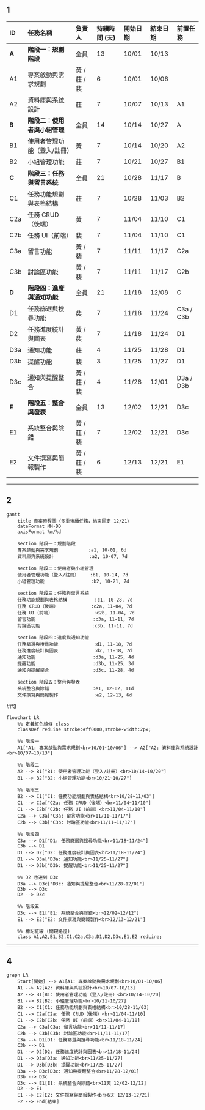## 1

| ID    | 任務名稱             | 負責人       | 持續時間 (天) | 開始日期  | 結束日期  | 前置任務      |
| :---- | :--------------- | :-------- | :------- | :---- | :---- | :-------- |
| **A** | **階段一：規劃階段**     | 全員        | 13       | 10/01 | 10/13 |           |
| A1    | 專案啟動與需求規劃        | 黃 / 莊 / 裴 | 6        | 10/01 | 10/06 |           |
| A2    | 資料庫與系統設計         | 莊         | 7        | 10/07 | 10/13 | A1        |
| **B** | **階段二：使用者與小組管理** | 全員        | 14       | 10/14 | 10/27 | A         |
| B1    | 使用者管理功能（登入/註冊）   | 黃         | 7        | 10/14 | 10/20 | A2        |
| B2    | 小組管理功能           | 莊         | 7        | 10/21 | 10/27 | B1        |
| **C** | **階段三：任務與留言系統**  | 全員        | 21       | 10/28 | 11/17 | B         |
| C1    | 任務功能規劃與表格結構       | 莊         | 7        | 10/28 | 11/03 | B2        |
| C2a   | 任務 CRUD（後端）      | 黃         | 7        | 11/04 | 11/10 | C1        |
| C2b   | 任務 UI（前端）        | 裴         | 7        | 11/04 | 11/10 | C1        |
| C3a   | 留言功能             | 黃 / 裴     | 7        | 11/11 | 11/17 | C2a       |
| C3b   | 討論區功能            | 黃 / 裴     | 7        | 11/11 | 11/17 | C2b       |
| **D** | **階段四：進度與通知功能**  | 全員        | 21       | 11/18 | 12/08 | C         |
| D1    | 任務篩選與搜尋功能        | 裴         | 7        | 11/18 | 11/24 | C3a / C3b |
| D2    | 任務進度統計與圖表        | 黃 / 裴     | 7        | 11/18 | 11/24 | D1        |
| D3a   | 通知功能             | 莊         | 4        | 11/25 | 11/28 | D1        |
| D3b   | 提醒功能             | 裴         | 3        | 11/25 | 11/27 | D1        |
| D3c   | 通知與提醒整合          | 黃 / 莊 / 裴 | 4        | 11/28 | 12/01 | D3a / D3b |
| **E** | **階段五：整合與發表**    | 全員        | 13       | 12/02 | 12/21 | D3c       |
| E1    | 系統整合與除錯          | 黃 / 莊 / 裴 | 7        | 12/02 | 12/21 | D3c       |
| E2    | 文件撰寫與簡報製作        | 黃 / 莊 / 裴 | 6        | 12/13 | 12/21 | E1        |


---
## 2
```mermaid
gantt
    title 專案時程圖（多重後續任務，結束固定 12/21）
    dateFormat MM-DD
    axisFormat %m/%d

    section 階段一：規劃階段
    專案啟動與需求規劃           :a1, 10-01, 6d
    資料庫與系統設計             :a2, 10-07, 7d

    section 階段二：使用者與小組管理
    使用者管理功能（登入/註冊）    :b1, 10-14, 7d
    小組管理功能                 :b2, 10-21, 7d

    section 階段三：任務與留言系統
    任務功能規劃與表格結構          :c1, 10-28, 7d
    任務 CRUD（後端）            :c2a, 11-04, 7d
    任務 UI（前端）               :c2b, 11-04, 7d
    留言功能                     :c3a, 11-11, 7d
    討論區功能                   :c3b, 11-11, 7d

    section 階段四：進度與通知功能
    任務篩選與搜尋功能             :d1, 11-18, 7d
    任務進度統計與圖表             :d2, 11-18, 7d
    通知功能                     :d3a, 11-25, 4d
    提醒功能                     :d3b, 11-25, 3d
    通知與提醒整合                :d3c, 11-28, 4d

    section 階段五：整合與發表
    系統整合與除錯                :e1, 12-02, 11d
    文件撰寫與簡報製作             :e2, 12-13, 6d

```

##3

```mermaid
flowchart LR
    %% 定義紅色線條 class
    classDef redLine stroke:#ff0000,stroke-width:2px;

    %% 階段一
    A1["A1: 專案啟動與需求規劃<br>10/01~10/06"] --> A2["A2: 資料庫與系統設計<br>10/07~10/13"]

    %% 階段二
    A2 --> B1["B1: 使用者管理功能（登入/註冊）<br>10/14~10/20"]
    B1 --> B2["B2: 小組管理功能<br>10/21~10/27"]

    %% 階段三
    B2 --> C1["C1: 任務功能規劃與表格結構<br>10/28~11/03"]
    C1 --> C2a["C2a: 任務 CRUD（後端）<br>11/04~11/10"]
    C1 --> C2b["C2b: 任務 UI（前端）<br>11/04~11/10"]
    C2a --> C3a["C3a: 留言功能<br>11/11~11/17"]
    C2b --> C3b["C3b: 討論區功能<br>11/11~11/17"]

    %% 階段四
    C3a --> D1["D1: 任務篩選與搜尋功能<br>11/18~11/24"]
    C3b --> D1
    D1 --> D2["D2: 任務進度統計與圖表<br>11/18~11/24"]
    D1 --> D3a["D3a: 通知功能<br>11/25~11/27"]
    D1 --> D3b["D3b: 提醒功能<br>11/25~11/27"]

    %% D2 也連到 D3c
    D3a --> D3c["D3c: 通知與提醒整合<br>11/28~12/01"]
    D3b --> D3c
    D2 --> D3c

    %% 階段五
    D3c --> E1["E1: 系統整合與除錯<br>12/02~12/12"]
    E1 --> E2["E2: 文件撰寫與簡報製作<br>12/13~12/21"]

    %% 標記紅線 (關鍵路徑)
    class A1,A2,B1,B2,C1,C2a,C3a,D1,D2,D3c,E1,E2 redLine;

```

---
## 4

```mermaid
graph LR
    Start[開始] --> A1[A1: 專案啟動與需求規劃<br>10/01-10/06]
    A1 --> A2[A2: 資料庫與系統設計<br>10/07-10/13]
    A2 --> B1[B1: 使用者管理功能（登入/註冊）<br>10/14-10/20]
    B1 --> B2[B2: 小組管理功能<br>10/21-10/27]
    B2 --> C1[C1: 任務功能規劃與表格結構<br>10/28-11/03]
    C1 --> C2a[C2a: 任務 CRUD（後端）<br>11/04-11/10]
    C1 --> C2b[C2b: 任務 UI（前端）<br>11/04-11/10]
    C2a --> C3a[C3a: 留言功能<br>11/11-11/17]
    C2b --> C3b[C3b: 討論區功能<br>11/11-11/17]
    C3a --> D1[D1: 任務篩選與搜尋功能<br>11/18-11/24]
    C3b --> D1
    D1 --> D2[D2: 任務進度統計與圖表<br>11/18-11/24]
    D1 --> D3a[D3a: 通知功能<br>11/25-11/27]
    D1 --> D3b[D3b: 提醒功能<br>11/25-11/27]
    D3a --> D3c[D3c: 通知與提醒整合<br>11/28-12/01]
    D3b --> D3c
    D3c --> E1[E1: 系統整合與除錯<br>11天 12/02-12/12]
    D2 --> E1
    E1 --> E2[E2: 文件撰寫與簡報製作<br>6天 12/13-12/21]
    E2 --> End[結束]
```

